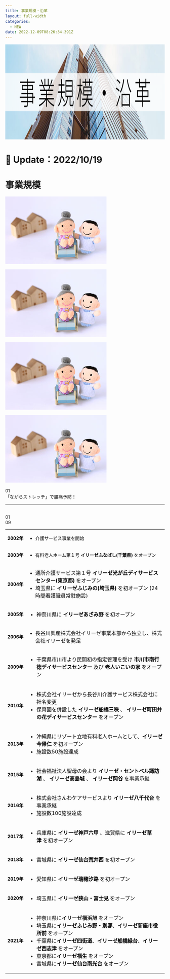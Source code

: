 ```yaml
---
title: 事業規模・沿革
layout: full-width
categories:
  - NEW
date: 2022-12-09T08:26:34.391Z
---
```

<img src="/images/h1.png" width="800" height="300"></img>

<h1 class="black-600 text-right text-xs"> 🔄 Update：2022/10/19</h1>

<h1 class="text-blue-600 text-center font-bold text-2xl">事業規模

</h1>

</div>

<div class ="sm:grid sm:grid-cols-2 text-xm">

<img class="float-left" src="/images/image-2-.jpg"><p><img class="float-left" src="/images/image-2-.jpg">



<img class="float-left" src="/images/image-2-.jpg"><p><img class="float-left" src="/images/image-2-.jpg">

<div class="grid grid-cols-4 gap-4"> <div>01</div> <!-- ... --> <div></div><span class="text-black-600 text-center text-xl font-bold">「ながらストレッチ」で腰痛予防！</span></div><hr class="border-2 border-blue-500 border-blue-800 " /><br></span</div> 









<div class="grid grid-cols-4 gap-4"> <div>01</div> <!-- ... --> <div>09</div> </div>

<table align="" border="0" cellspacing="0" cellpadding="5" width="100%" height="100%" class="mceEditable" style="margin-left: auto; margin-right: auto; border: 0px solid rgba(0, 0, 0, 0);">
<tbody>
<tr>
<td style="border: 0px solid rgba(0, 0, 0, 0);" nowrap="nowrap">
<p><span style="font-size: 14px; font-weight: bold; text-align: center; color: #000000;">2002年</span></p>
</td>
<td style="border: 0px solid rgba(0, 0, 0, 0);">
<ul>
<li><span style="color: #000000;">介護サービス事業を開始</span></li>
</ul>
</td>
</tr>
<tr>
<td style="border: 0px solid rgba(0, 0, 0, 0);" nowrap="nowrap">
<p><span style="font-size: 14px; font-weight: bold; text-align: center; color: #000000;">2003年</span></p>
</td>
<td style="border: 0px solid rgba(0, 0, 0, 0);">
<ul>
<li><span style="color: #000000;">有料老人ホーム第１号 <strong>イリーゼふなばし(千葉県)&nbsp;</strong>をオープン</span></li>
</ul>
</td>
</tr>
<tr>
<td style="border: 0px solid rgba(0, 0, 0, 0);" nowrap="nowrap">
<p><span style="font-size: 14px; font-weight: bold; text-align: center; color: #000000;">2004年</span></p>
</td>
<td style="border: 0px solid rgba(0, 0, 0, 0);">
<ul class="list01">
<li><span style="font-size: 16px; color: #000000;">通所介護サービス第１号&nbsp;<strong>イリーゼ光が丘デイサービスセンター(東京都)&nbsp;</strong>をオープン</span></li>
<li><span style="font-size: 16px; color: #000000;">埼玉県に&nbsp;<strong>イリーゼふじみの(埼玉県)</strong> を初オープン (24時間看護職員常駐施設)</span></li>
</ul>
</td>
</tr>
<tr>
<td style="border: 0px solid rgba(0, 0, 0, 0);" nowrap="nowrap">
<p><span style="font-size: 14px; font-weight: bold; text-align: center; color: #000000;">2005年</span></p>
</td>
<td style="border: 0px solid rgba(0, 0, 0, 0);">
<ul class="list01" style="font-size: 16px;">
<li><span style="color: #000000;">神奈川県に <strong>イリーゼあざみ野&nbsp;</strong>を初オープン</span></li>
</ul>
</td>
</tr>
<tr>
<td style="border: 0px solid rgba(0, 0, 0, 0);" nowrap="nowrap">
<p><span style="font-size: 14px; font-weight: bold; text-align: center; color: #000000;">2006年</span></p>
</td>
<td style="border: 0px solid rgba(0, 0, 0, 0);">
<ul class="list01">
<li><span style="font-size: 16px; color: #000000;">長谷川興産株式会社イリーゼ事業本部から独立し、株式会社イリーゼを発足</span></li>
</ul>
</td>
</tr>
<tr>
<td style="border: 0px solid rgba(0, 0, 0, 0);" nowrap="nowrap">
<p><span style="font-size: 14px; font-weight: bold; text-align: center; color: #000000;">2009年</span></p>
</td>
<td style="border: 0px solid rgba(0, 0, 0, 0);">
<ul class="list01" style="font-size: 16px;">
<li><span style="font-size: 16px; color: #000000;">千葉県市川市より民間初の指定管理を受け <strong>市川市南行徳デイサービスセンター</strong> 及び <strong>老人いこいの家</strong> をオープン</span></li>
</ul>
</td>
</tr>
<tr>
<td style="border: 0px solid rgba(0, 0, 0, 0);" nowrap="nowrap">
<p><span style="font-size: 14px; font-weight: bold; text-align: center; color: #000000;">2010年</span></p>
</td>
<td style="border: 0px solid rgba(0, 0, 0, 0);">
<ul class="list01" style="font-size: 16px;">
<li><span style="font-size: 16px; color: #000000;">株式会社イリーゼから長谷川介護サービス株式会社に社名変更</span></li>
<li><span style="font-size: 16px; color: #000000;">保育園を併設した&nbsp;<strong>イリーゼ船橋三咲&nbsp;</strong>、&nbsp;<strong>イリーゼ町田井の花デイサービスセンター&nbsp;</strong>をオープン</span></li>
</ul>
</td>
</tr>
<tr>
<td style="border: 0px solid rgba(0, 0, 0, 0);" nowrap="nowrap">
<p><span style="font-size: 14px; font-weight: bold; text-align: center; color: #000000;">2013年</span></p>
</td>
<td style="border: 0px solid rgba(0, 0, 0, 0);">
<ul class="list01" style="font-size: 16px;">
<li><span style="font-size: 16px; color: #000000;">沖縄県にリゾート立地有料老人ホームとして、<strong>イリーゼ今帰仁&nbsp;</strong>を初オープン</span></li>
<li><span style="font-size: 16px; color: #000000;">施設数50施設達成</span></li>
</ul>
</td>
</tr>
<tr>
<td style="border: 0px solid rgba(0, 0, 0, 0);" nowrap="nowrap">
<p><span style="font-size: 14px; font-weight: bold; text-align: center; color: #000000;">2015年</span></p>
</td>
<td style="border: 0px solid rgba(0, 0, 0, 0);">
<ul class="list01" style="font-size: 16px;">
<li><span style="font-size: 16px; color: #000000;">社会福祉法人聖母の会より&nbsp;<strong>イリーゼ・セントベル諏訪湖&nbsp;</strong>、&nbsp;<strong>イリーゼ高島城&nbsp;</strong>、&nbsp;<strong>イリーゼ岡谷&nbsp;</strong>を事業承継</span></li>
</ul>
</td>
</tr>
<tr>
<td style="border: 0px solid rgba(0, 0, 0, 0);" nowrap="nowrap">
<p><span style="font-size: 14px; font-weight: bold; text-align: center; color: #000000;">2016年</span></p>
</td>
<td style="border: 0px solid rgba(0, 0, 0, 0);">
<ul class="list01" style="font-size: 16px;">
<li><span style="font-size: 16px; color: #000000;">株式会社さんわケアサービスより <strong>イリーゼ八千代台</strong> を事業承継</span></li>
<li><span style="font-size: 16px; color: #000000;">施設数100施設達成</span></li>
</ul>
</td>
</tr>
<tr>
<td style="border: 0px solid rgba(0, 0, 0, 0);" nowrap="nowrap">
<p><span style="font-size: 14px; font-weight: bold; text-align: center; color: #000000;">2017年</span></p>
</td>
<td style="border: 0px solid rgba(0, 0, 0, 0);">
<ul class="list01" style="font-size: 16px;">
<li><span style="font-size: 16px; color: #000000;">兵庫県に <strong>イリーゼ神戸六甲&nbsp;</strong>、滋賀県に <strong>イリーゼ草津&nbsp;</strong>を初オープン</span></li>
</ul>
</td>
</tr>
<tr>
<td style="border: 0px solid rgba(0, 0, 0, 0);" nowrap="nowrap">
<p><span style="font-size: 14px; font-weight: bold; text-align: center; color: #000000;">2018年</span></p>
</td>
<td style="border: 0px solid rgba(0, 0, 0, 0);">
<ul class="list01" style="font-size: 16px;">
<li><span style="font-size: 16px; color: #000000;">宮城県に&nbsp;<strong>イリーゼ仙台荒井西&nbsp;</strong>を初オープン</span></li>
</ul>
</td>
</tr>
<tr>
<td style="border: 0px solid rgba(0, 0, 0, 0);" nowrap="nowrap">
<p><span style="font-size: 14px; font-weight: bold; text-align: center; color: #000000;">2019年</span></p>
</td>
<td style="border: 0px solid rgba(0, 0, 0, 0);">
<ul class="list01" style="font-size: 16px;">
<li><span style="font-size: 16px; color: #000000;">愛知県に&nbsp;<b style="font-size: 16px;">イリーゼ</b><b>瑞穂汐路</b><b style="font-size: 16px;">&nbsp;</b>を初オープン</span></li>
</ul>
</td>
</tr>
<tr>
<td style="border: 0px solid rgba(0, 0, 0, 0);" nowrap="nowrap">
<p><span style="font-size: 14px; font-weight: bold; text-align: center; color: #000000;">2020年</span></p>
</td>
<td style="border: 0px solid rgba(0, 0, 0, 0);">
<ul class="list01" style="font-size: 16px;">
<li><span style="font-size: 16px; color: #000000;">埼玉県に&nbsp;<b style="font-size: 16px;">イリーゼ</b><b>狭山・冨士見</b><b style="font-size: 16px;">&nbsp;</b>をオープン</span></li>
</ul>
</td>
</tr>
<tr>
<td style="border: 0px solid rgba(0, 0, 0, 0);" nowrap="nowrap">
<p><span style="font-size: 14px; font-weight: bold; text-align: center; color: #000000;">2021年</span></p>
</td>
<td style="border: 0px solid rgba(0, 0, 0, 0);">
<ul class="list01" style="font-size: 16px;">
<li>神奈川県に<strong>イリーゼ横浜旭</strong>&nbsp;をオープン</li>
<li><span style="font-size: 16px; color: #000000;">埼玉県に<strong>イリーゼふじみ野・別邸</strong>、<strong>イリーゼ新座市役所前</strong>&nbsp;をオープン</span></li>
<li><span style="font-size: 16px; color: #000000;">千葉県に<strong>イリーゼ四街道</strong>、<strong>イリーゼ船橋緑台</strong>、<strong>イリーゼ西志津</strong><b>&nbsp;</b>をオープン</span></li>
<li><span style="font-size: 16px; color: #000000;">東京都に<strong>イリーゼ福生</strong><b>&nbsp;</b>をオープン</span></li>
<li><span style="font-size: 16px; color: #000000;">宮城県に<strong>イリーゼ仙台南光台</strong><b>&nbsp;</b>をオープン</span></li>
</ul>
</td>
</tr>
</tbody>
</table>

<link href="https://cdn.jsdelivr.net/npm/tailwindcss/dist/tailwind.min.css" rel="stylesheet"> <style>